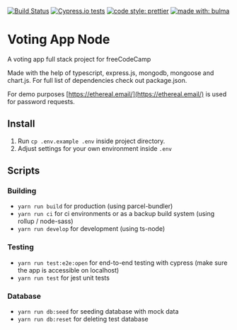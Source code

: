 [![Build Status](https://travis-ci.org/azdanov/voting-app-node.svg?branch=master)](https://travis-ci.org/azdanov/voting-app-node)
[![Cypress.io tests](https://img.shields.io/badge/cypress.io-tests-green.svg)](https://cypress.io)
[![code style: prettier](https://img.shields.io/badge/code_style-prettier-ff69b4.svg)](https://github.com/prettier/prettier)
[![made with: bulma](https://img.shields.io/badge/made%20with-bulma-01d1b2.svg)](https://github.com/jgthms/bulma)

# Voting App Node

A voting app full stack project for freeCodeCamp

Made with the help of typescript, express.js, mongodb, mongoose and chart.js. For full list of
dependencies check out package.json.

For demo purposes [https://ethereal.email/](https://ethereal.email/) is used for password requests.

## Install

1. Run `cp .env.example .env` inside project directory.
2. Adjust settings for your own environment inside `.env`

## Scripts

### Building

* `yarn run build` for production (using parcel-bundler)
* `yarn run ci` for ci environments or as a backup build system (using rollup / node-sass)
* `yarn run develop` for development (using ts-node)

### Testing

* `yarn run test:e2e:open` for end-to-end testing with cypress (make sure the app is accessible on localhost)
* `yarn run test` for jest unit tests

### Database

* `yarn run db:seed` for seeding database with mock data
* `yarn run db:reset` for deleting test database